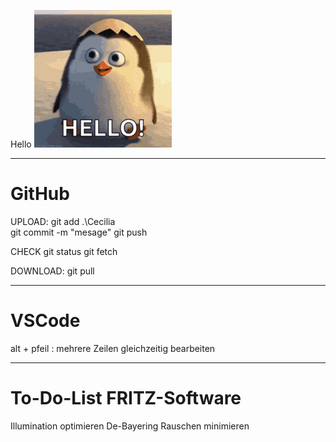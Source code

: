 Hello 
![hello](./../hello-there-private-from-penguins-of-madagascar.gif)

---
# GitHub
UPLOAD:
git add .\Cecilia\
git commit -m "mesage"
git push

CHECK
git status
git fetch

DOWNLOAD:
git pull

---
# VSCode
alt + pfeil : mehrere Zeilen gleichzeitig bearbeiten

---
# To-Do-List FRITZ-Software
Illumination optimieren
De-Bayering Rauschen minimieren 